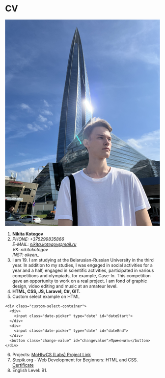 # CV


![](IMG_0683.jpg)  

1. **Nikita Kotegov**
3. *PHONE: +375299835866  
E-MAIL: nikita.kotegov@mail.ru  
VK: nikitakotegov  
INST: okeen_*
3. I am 19. I am studying at the Belarusian-Russian University in the third year. In addition to my studies, I was engaged in social activities for a year and a half, engaged in scientific activities, participated in various competitions and olympiads, for example, Case-In. This competition gave an opportunity to work on a real project. I am fond of graphic design, video editing and music at an amateur level.
4. **HTML, CSS, JS, Laravel, C#, GIT.**
5. Custom select example on HTML
```
<div class="custom-select-container">
  <div>
    <input class="date-picker" type="date" id="dateStart">
  </div>
  <div>
    <input class="date-picker" type="date" id="dateEnd">
  </div>
  <button class="change-value" id="changevalue">Применить</button>
</div>  
```
6. Projects: [MoHIwCS (Labs) Project Link](https://github.com/KeeNPlay/MoHIwCS)
7. Stepik.org - Web Development for Beginners: HTML and CSS. [Сertificate](https://stepik.org/cert/1416033)
8. English Level: B1.
